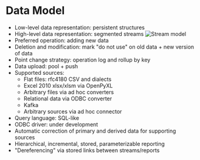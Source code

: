 # Data Model

* Low-level data representation: persistent structures
* High-level data representation: segmented streams
![Stream model](/pages/docs/GoalProfit%20stream.svg?v2)
* Preferred operation: adding new data
* Deletion and modification: mark "do not use" on old data + new version of data
* Point change strategy: operation log and rollup by key
* Data upload: pool + push
* Supported sources:
    * Flat files: rfc4180 CSV and dialects
    * Excel 2010 xlsx/xlsm via OpenPyXL
    * Arbitrary files via ad hoc converters
    * Relational data via ODBC converter
    * Kafka
    * Arbitrary sources via ad hoc connector
* Query language: SQL-like
* ODBC driver: under development
* Automatic correction of primary and derived data for supporting sources
* Hierarchical, incremental, stored, parameterizable reporting
* "Dereferencing" via stored links between streams/reports


<style>
.my-content img {
    margin: 10px 0;
    max-width: 100%;
}
.my-dark-theme .my-content img {
    filter: invert(100%);
}
</style>
